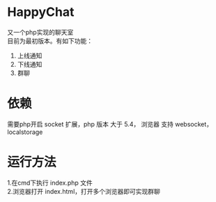 # HappyChat
又一个php实现的聊天室  
目前为最初版本。有如下功能：  
1. 上线通知  
2. 下线通知  
3. 群聊  

# 依赖  
需要php开启 socket 扩展，php 版本 大于 5.4， 浏览器 支持 websocket，localstorage  

# 运行方法  
1.在cmd下执行 index.php 文件  
2.浏览器打开 index.html，打开多个浏览器即可实现群聊 
